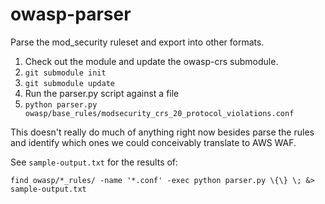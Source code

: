 owasp-parser
=============

Parse the mod_security ruleset and export into other formats.

1. Check out the module and update the owasp-crs submodule.
  1. `git submodule init`
  1. `git submodule update`
1. Run the parser.py script against a file
1. `python parser.py owasp/base_rules/modsecurity_crs_20_protocol_violations.conf`

This doesn't really do much of anything right now besides parse the rules and identify which ones we could conceivably translate to AWS WAF.

See `sample-output.txt` for the results of:
```shell
find owasp/*_rules/ -name '*.conf' -exec python parser.py \{\} \; &> sample-output.txt
```